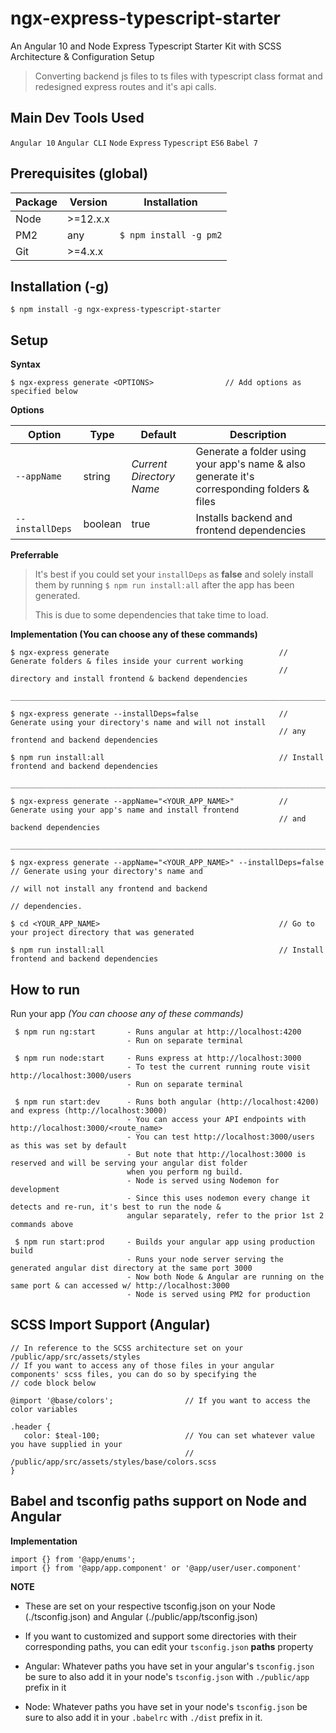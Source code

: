 # ngx-express-typescript-starter
An Angular 10 and Node Express Typescript Starter Kit with SCSS Architecture & Configuration Setup

> Converting backend js files to ts files with typescript class format and redesigned express routes and it's api calls.

## Main Dev Tools Used
`Angular 10` `Angular CLI` `Node` `Express` `Typescript` `ES6` `Babel 7`

## Prerequisites (global)

| Package        | Version | Installation
| ------------- | ------------- | ------------- |
| Node         | \>=12.x.x     |
| PM2         | any           |  `$ npm install -g pm2`
| Git        | \>=4.x.x           |

## Installation (-g) 

`$ npm install -g ngx-express-typescript-starter`

## Setup

**Syntax**
```
$ ngx-express generate <OPTIONS>                // Add options as specified below
```

**Options**

| Option           | Type           | Default                  | Description
| ---------------- | ------------- | ------------------------ | ------------- |
| `--appName`      | string       | *Current Directory Name* | Generate a folder using your app's name & also generate it's corresponding folders & files
| `--installDeps`  | boolean     | true                     | Installs backend and frontend dependencies

**Preferrable**
> It's best if you could set your `installDeps` as **false** and solely install them by
> running `$ npm run install:all` after the app has been generated. 
>
>  This is due to some dependencies that take time to load.

**Implementation (You can choose any of these commands)**
```
$ ngx-express generate                                      // Generate folders & files inside your current working 
                                                            // directory and install frontend & backend dependencies

________________________________________________________________________________________________________________________

$ ngx-express generate --installDeps=false                  // Generate using your directory's name and will not install 
                                                            // any frontend and backend dependencies

$ npm run install:all                                       // Install frontend and backend dependencies

________________________________________________________________________________________________________________________

$ ngx-express generate --appName="<YOUR_APP_NAME>"          // Generate using your app's name and install frontend
                                                            // and backend dependencies

________________________________________________________________________________________________________________________

$ ngx-express generate --appName="<YOUR_APP_NAME>" --installDeps=false      // Generate using your directory's name and 
                                                                            // will not install any frontend and backend 
                                                                            // dependencies. 

$ cd <YOUR_APP_NAME>                                        // Go to your project directory that was generated

$ npm run install:all                                       // Install frontend and backend dependencies
```

## How to run

Run your app *(You can choose any of these commands)*
```
 $ npm run ng:start       - Runs angular at http://localhost:4200
                          - Run on separate terminal

 $ npm run node:start     - Runs express at http://localhost:3000
                          - To test the current running route visit http://localhost:3000/users
                          - Run on separate terminal
 
 $ npm run start:dev      - Runs both angular (http://localhost:4200) and express (http://localhost:3000)
                          - You can access your API endpoints with http://localhost:3000/<route_name>
                          - You can test http://localhost:3000/users as this was set by default
                          - But note that http://localhost:3000 is reserved and will be serving your angular dist folder 
                          when you perform ng build.   
                          - Node is served using Nodemon for development
                          - Since this uses nodemon every change it detects and re-run, it's best to run the node &
                          angular separately, refer to the prior 1st 2 commands above
        
 $ npm run start:prod     - Builds your angular app using production build 
                          - Runs your node server serving the generated angular dist directory at the same port 3000
                          - Now both Node & Angular are running on the same port & can accessed w/ http://localhost:3000
                          - Node is served using PM2 for production
````

## SCSS Import Support (Angular)
```
// In reference to the SCSS architecture set on your /public/app/src/assets/styles
// If you want to access any of those files in your angular components' scss files, you can do so by specifying the
// code block below

@import '@base/colors';                // If you want to access the color variables

.header {
   color: $teal-100;                   // You can set whatever value you have supplied in your 
                                       // /public/app/src/assets/styles/base/colors.scss
}
```


## Babel and tsconfig paths support on Node and Angular

**Implementation**
```
import {} from '@app/enums';
import {} from '@app/app.component' or '@app/user/user.component'
```

**NOTE**
- These are set on your respective tsconfig.json on your Node (./tsconfig.json) 
and Angular (./public/app/tsconfig.json)

- If you want to customized and support some directories with their corresponding paths, you can edit your `tsconfig.json` **paths** property

- Angular: Whatever paths you have set in your angular's `tsconfig.json` be sure to also add it in your node's `tsconfig.json` with `./public/app` prefix in it

- Node: Whatever paths you have set in your node's `tsconfig.json` be sure to also add it in your `.babelrc` with `./dist` prefix in it.

